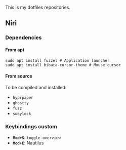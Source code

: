 This is my dotfiles repositories.

## Niri

### Dependencies

#### From apt

```shell
sudo apt install fuzzel # Application launcher
sudo apt install bibata-cursor-theme # Mouse cursor
```

#### From source

To be compiled and installed:
- `hyprpaper`
- `ghostty`
- `fuzz`
- `swaylock`

### Keybindings custom

- **`Mod+S`**: `toggle-overview`
- **`Mod+E`**: Nautilus
